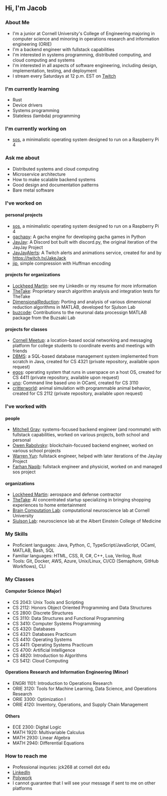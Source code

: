 ## Hi, I'm Jacob

### About Me
- I'm a junior at Cornell University's College of Engineering majoring in computer science and minoring in operations research and information engineering (ORIE)
- I'm a backend engineer with fullstack capabilities
- I'm interested in systems programming, distributed computing, and cloud computing and systems
- I'm interested in all aspects of software engineering, including design, implementation, testing, and deployment
- I stream every Saturdays at 12 p.m. EST on [Twitch](https://twitch.tv/JakeJack)

### I'm currently learning
- Rust
- Device drivers
- Systems programming
- Stateless (lambda) programming

### I'm currently working on
- [sos](https://github.com/jakejack13/sos), a minimalistic operating system designed to run on a Raspberry Pi 4

### Ask me about
- Distributed systems and cloud computing
- Microservice architecture
- How to make scalable backend systems
- Good design and documentation patterns
- Bare metal software

### I've worked on
#### personal projects
- [sos](https://github.com/jakejack13/sos), a minimalistic operating system designed to run on a Raspberry Pi 4
- [gachapy](https://github.com/jakejack13/gachapy): A gacha engine for developing gacha games in Python
- [JayJay](https://github.com/jakejack13/JayJay-Bot): A Discord bot built with discord<span>.<span>py, the original iteration of the JayJay Project
- [JayJayAlerts](https://github.com/jakejack13/JayJayAlerts): A Twitch alerts and animations service, created for and by https://twitch.tv/JakeJack
- [jip](https://github.com/jakejack13/jip), simple compression with Huffman encoding
#### projects for organizations
- [Lockheed Martin](https://www.lockheedmartin.com/): see my LinkedIn or my resume for more information
- [TheTake](https://thetake.ai/): Proprietary search algorithm analysis and integration tests for TheTake
- [DimensionalReduction](https://github.com/jakejack13/DimensionalReduction): Porting and analysis of various dimensional reduction algorithms in MATLAB, developed for Sjulson Lab
- [buzcode](https://github.com/buzsakilab/buzcode): Contributions to the neuronal data processign MATLAB package from the Buzsaki Lab
#### projects for classes
- [Cornell Meetup](https://github.com/MitchellGray100/CornellMeetUp): a location-based social networking and messaging platform for college students to coordinate events and meetings with friends
- [DBMS](https://github.com/MitchellGray100/DBMS): a SQL-based database management system implemented from scratch in Java, created for CS 4321 (private repository, available upon request)
- [egos](https://github.com/MitchellGray100/egos): operating system that runs in userspace on a host OS, created for CS 4411 (private repository, available upon request)
- [uno](https://github.com/jakejack13/uno): Command line based uno in OCaml, created for CS 3110
- [critterworld](https://github.com/MitchellGray100/Critter-World-README): animal simulation with programmable animal behavior, created for CS 2112 (private repository, available upon request)
### I've worked with
#### people
- [Mitchell Gray](https://github.com/MitchellGray100): systems-focused backend engineer (and roommate) with fullstack capabilities, worked on various projects, both school and personal
- [Owen Rabolvsky](https://github.com/owenxr): blockchain-focused backend engineer, worked on various school projects
- [Warren Yun](https://github.com/NebuDev14): fullstack engineer, helped with later iterations of the JayJay Project
- [Farhan Naqib](https://github.com/farhannaqib): fullstack engineer and physicist, worked on and managed sos project
#### organizations
- [Lockheed Martin](https://www.lockheedmartin.com/): aerospace and defense contractor
- [TheTake](https://thetake.ai/): AI concentrated startup specializing in bringing shopping experiences to home entertainment
- [Brain Computation Lab](https://braincomputation.org/): computational neuroscience lab at Cornell University
- [Sjulson Lab](https://sjulsonlab.org/): neuroscience lab at the Albert Einstein College of Medicine

### My Skills
- Proficient languages: Java, Python, C, TypeScript/JavaScript, OCaml, MATLAB, Bash, SQL
- Familiar languages: HTML, CSS, R, C#, C++, Lua, Verilog, Rust
- Tools: Git, Docker, AWS, Azure, Unix/Linux, CI/CD (Semaphore, GitHub Workflows), CLI

### My Classes
#### Computer Science (Major)
- CS 2043: Unix Tools and Scripting
- CS 2112: Honors Object Oriented Programming and Data Structures
- CS 2800: Discrete Structures
- CS 3110: Data Structures and Functional Programming
- CS 3410: Computer Systems Programming
- CS 4320: Databases
- CS 4321: Databases Practicum
- CS 4410: Operating Systems
- CS 4411: Operating Systems Practicum
- CS 4700: Artificial Intelligence
- CS 4820: Introduction to Algorithms
- CS 5412: Cloud Computing
#### Operations Research and Information Engineering (Minor)
- ENGRI 1101: Introduction to Operations Research
- ORIE 3120: Tools for Machine Learning, Data Science, and Operations Research
- ORIE 3300: Optimization I
- ORIE 4120: Inventory, Operations, and Supply Chain Management
#### Others
- ECE 2300: Digital Logic
- MATH 1920: Multivariable Calculus
- MATH 2930: Linear Algebra
- MATH 2940: Differential Equations

### How to reach me
- Professional inquries: jck268 at cornell dot edu
- [LinkedIn](https://www.linkedin.com/in/jacob-kerr-4a284215b/)
- [Polywork](https://www.polywork.com/jakejack)
- I cannot guarantee that I will see your message if sent to me on other platforms
